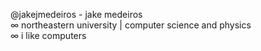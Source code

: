 @jakejmedeiros - jake medeiros <br/>
∞ northeastern university | computer science and physics <br/>
∞ i like computers <br/> 

<!---
jakejmedeiros/jakejmedeiros is a ✨ special ✨ repository because its `README.md` (this file) appears on your GitHub profile.
You can click the Preview link to take a look at your changes.
--->
